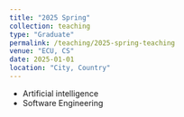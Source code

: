 ```yaml
---
title: "2025 Spring"
collection: teaching
type: "Graduate"
permalink: /teaching/2025-spring-teaching
venue: "ECU, CS"
date: 2025-01-01
location: "City, Country"
---
```


- Artificial intelligence<br>
- Software Engineering<br>

